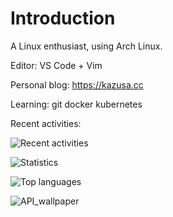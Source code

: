 # Introduction

A Linux enthusiast, using Arch Linux.

Editor: VS Code + Vim

Personal blog: <https://kazusa.cc>

Learning: git docker kubernetes

Recent activities:

![Recent activities](https://ghchart.rshah.org/albaz64)

![Statistics](https://github-readme-stats.vercel.app/api?username=albaz64)

![Top languages](https://github-readme-stats.vercel.app/api/top-langs/?username=albaz64)

![API_wallpaper](https://api.kazusa.cc/ygo)
